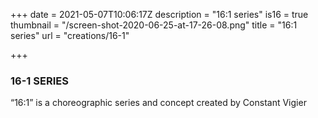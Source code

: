 +++
date = 2021-05-07T10:06:17Z
description = "16:1 series"
is16 = true
thumbnail = "/screen-shot-2020-06-25-at-17-26-08.png"
title = "16:1 series"
url = "creations/16-1"

+++
### 16-1 SERIES

“16:1” is a choreographic series and concept created by Constant Vigier